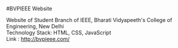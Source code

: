 #BVPIEEE Website 

Website of Student Branch of IEEE, Bharati Vidyapeeth's College of Engineering, New Delhi</br>
Technology Stack: HTML, CSS, JavaScript</br>
Link : http://bvpieee.com/
